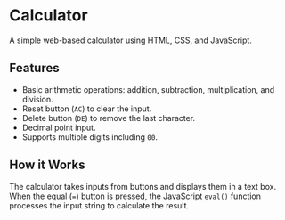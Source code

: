 # Calculator

A simple web-based calculator using HTML, CSS, and JavaScript.

## Features

- Basic arithmetic operations: addition, subtraction, multiplication, and division.
- Reset button (`AC`) to clear the input.
- Delete button (`DE`) to remove the last character.
- Decimal point input.
- Supports multiple digits including `00`.


## How it Works

The calculator takes inputs from buttons and displays them in a text box. When the equal (`=`) button is pressed, the JavaScript `eval()` function processes the input string to calculate the result.


